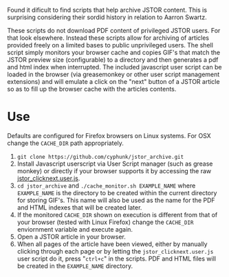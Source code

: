 Found it dificult to find scripts that help archive JSTOR content. This is
surprising considering their sordid history in relation to Aarron Swartz.

These scripts do not download PDF content of privileged JSTOR users. For
that look elsewhere. Instead these scripts allow for archiving of articles
provided freely on a limited bases to public unprivileged users.
The shell script simply monitors your browser cache and copies GIF's
that match the JSTOR preview size (configurable) to a directory and then
generates a pdf and html index when interrupted. The included javascript
user script can be loaded in the browser (via greasemonkey or other user
script management extensions) and will emulate a click on the "next"
button of a JSTOR article so as to fill up the browser cache with the
articles contents.

# Use

Defaults are configured for Firefox browsers on Linux systems. For OSX change the ``CACHE_DIR`` path appropriately. 

1. ``git clone https://github.com/cyphunk/jstor_archive.git``
2. Install Javascript userscript via User Script manager (such as grease 
   monkey) or directly if your browser supports it by accessing the raw 
   [jstor_clicknext.user.js](https://github.com/cyphunk/jstor_archive/raw/master/jstor_clicknext.user.js).
3. ``cd jstor_archive`` and ``./cache_monitor.sh EXAMPLE_NAME`` where ``EXAMPLE_NAME`` is the directory to be created within the current directory for storing GIF's. This name will also be used as the name for the PDF and HTML indexes that will be created later.
4. If the monitored ``CACHE_DIR`` shown on execution is different from that of your 
   browser (tested with Linux Firefox) change the ``CACHE_DIR`` enviornment
   variable and execute again.
5. Open a JSTOR article in your browser.
6. When all pages of the article have been viewed, either by manually
   clicking through each page or by letting the ``jstor_clicknext.user.js``
   user script do it, press "``ctrl+c``" in the scripts.
   PDF and HTML files will be created in the ``EXAMPLE_NAME`` directory.
